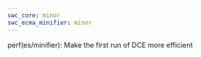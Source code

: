 ```yaml
---
swc_core: minor
swc_ecma_minifier: minor
---
```


perf(es/minifier): Make the first run of DCE more efficient
